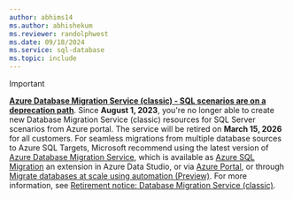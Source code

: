 ```yaml
---
author: abhims14
ms.author: abhishekum
ms.reviewer: randolphwest
ms.date: 09/18/2024
ms.service: sql-database
ms.topic: include
---
```

> [!IMPORTANT]  
> **[Azure Database Migration Service (classic) - SQL scenarios are on a deprecation path](https://azure.microsoft.com/updates/retirement-azure-database-migration-service-classic-sql-server-scenarios-deprecation/)**. Since **August 1, 2023**, you're no longer able to create new Database Migration Service (classic) resources for SQL Server scenarios from Azure portal. The service will be retired on **March 15, 2026** for all customers. For seamless migrations from multiple database sources to Azure SQL Targets, Microsoft recommend using the latest version of [Azure Database Migration Service](https://aka.ms/dmslatest), which is available as [Azure SQL Migration](/azure-data-studio/extensions/azure-sql-migration-extension) an extension in Azure Data Studio, or via [Azure Portal](https://aka.ms/dmsazureportal), or through [Migrate databases at scale using automation (Preview)](../migration-dms-powershell-cli.md). For more information, see [Retirement notice: Database Migration Service (classic)](https://aka.ms/dmsclassicportal).
